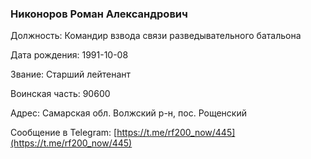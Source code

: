 ### Никоноров Роман Александрович

Должность: Командир взвода связи разведывательного батальона

Дата рождения: 1991-10-08

Звание: Старший лейтенант

Воинская часть: 90600

Адрес: Самарская обл. Волжский р-н, пос. Рощенский

Сообщение в Telegram: [https://t.me/rf200_now/445](https://t.me/rf200_now/445)
